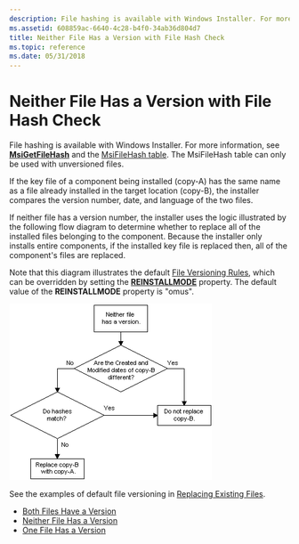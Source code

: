 ```yaml
---
description: File hashing is available with Windows Installer. For more information, see MsiGetFileHash and the MsiFileHash table. The MsiFileHash table can only be used with unversioned files.
ms.assetid: 608859ac-6640-4c28-b4f0-34ab36d804d7
title: Neither File Has a Version with File Hash Check
ms.topic: reference
ms.date: 05/31/2018
---
```


# Neither File Has a Version with File Hash Check

File hashing is available with Windows Installer. For more information, see [**MsiGetFileHash**](/windows/desktop/api/Msi/nf-msi-msigetfilehasha) and the [MsiFileHash table](msifilehash-table.md). The MsiFileHash table can only be used with unversioned files.

If the key file of a component being installed (copy-A) has the same name as a file already installed in the target location (copy-B), the installer compares the version number, date, and language of the two files.

If neither file has a version number, the installer uses the logic illustrated by the following flow diagram to determine whether to replace all of the installed files belonging to the component. Because the installer only installs entire components, if the installed key file is replaced then, all of the component's files are replaced.

Note that this diagram illustrates the default [File Versioning Rules](file-versioning-rules.md), which can be overridden by setting the [**REINSTALLMODE**](reinstallmode.md) property. The default value of the **REINSTALLMODE** property is "omus".

![default file versioning rules when overridden by the reinstallmode property setting](images/waiflow2b.png)

See the examples of default file versioning in [Replacing Existing Files](replacing-existing-files.md).

-   [Both Files Have a Version](both-files-have-a-version.md)
-   [Neither File Has a Version](neither-file-has-a-version.md)
-   [One File Has a Version](one-file-has-a-version.md)

 

 




